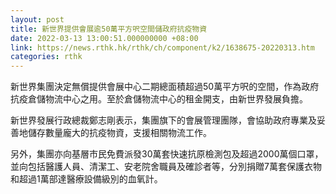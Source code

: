 ```yaml
---
layout: post
title: 新世界提供會展逾50萬平方呎空間儲政府抗疫物資
date: 2022-03-13 13:00:51.000000000 +08:00
link: https://news.rthk.hk/rthk/ch/component/k2/1638675-20220313.htm
categories: rthk
---
```


新世界集團決定無償提供會展中心二期總面積超過50萬平方呎的空間，作為政府抗疫倉儲物流中心之用。至於倉儲物流中心的租金開支，由新世界發展負擔。

新世界發展行政總裁鄭志剛表示，集團旗下的會展管理團隊，會協助政府專業及妥善地儲存數量龐大的抗疫物資，支援相關物流工作。

另外，集團亦向基層市民免費派發30萬套快速抗原檢測包及超過2000萬個口罩，並向包括醫護人員、清潔工、安老院舍職員及確診者等，分別捐贈7萬套保護衣物和超過1萬部達醫療設備級別的血氧計。
